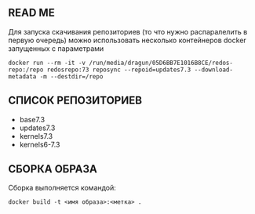 ## READ ME
Для запуска скачивания репозиториев (то что нужно распаралелить в первую очередь) можно использовать несколько контейнеров docker запущенных с параметрами

```
docker run --rm -it -v /run/media/dragun/05D6BB7E1016B8CE/redos-repo:/repo redosrepo:73 reposync --repoid=updates7.3 --download-metadata -m --destdir=/repo
```
## СПИСОК РЕПОЗИТОРИЕВ
- base7.3
- updates7.3
- kernels7.3
- kernels6-7.3
## СБОРКА ОБРАЗА 
Сборка выполняется командой:

```
docker build -t <имя образа>:<метка> .
```
